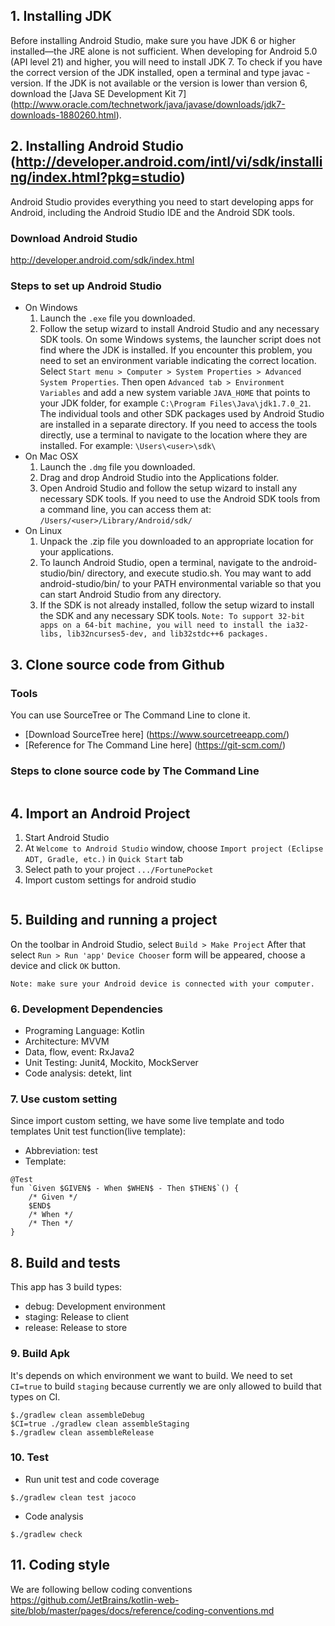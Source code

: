 ## 1. Installing JDK
Before installing Android Studio, make sure you have JDK 6 or higher installed—the JRE alone is not sufficient. When developing for Android 5.0 (API level 21) and higher, you will need to install JDK 7. To check if you have the correct version of the JDK installed, open a terminal and type javac -version. If the JDK is not available or the version is lower than version 6, download the [Java SE Development Kit 7] (http://www.oracle.com/technetwork/java/javase/downloads/jdk7-downloads-1880260.html).
## 2. Installing Android Studio (http://developer.android.com/intl/vi/sdk/installing/index.html?pkg=studio)
Android Studio provides everything you need to start developing apps for Android, including the Android Studio IDE and the Android SDK tools.
### Download Android Studio
http://developer.android.com/sdk/index.html
### Steps to set up Android Studio
- On Windows
  1. Launch the `.exe` file you downloaded.
  2. Follow the setup wizard to install Android Studio and any necessary SDK tools.
     On some Windows systems, the launcher script does not find where the JDK is installed. If you encounter this problem, you need to set an environment variable indicating the correct location.
     Select `Start menu > Computer > System Properties > Advanced System Properties`. Then open `Advanced tab > Environment Variables` and add a new system variable `JAVA_HOME` that points to your JDK folder, for example `C:\Program Files\Java\jdk1.7.0_21`.
     The individual tools and other SDK packages used by Android Studio are installed in a separate directory. If you need to access the tools directly, use a terminal to navigate to the location where they are installed. For example: `\Users\<user>\sdk\`
- On Mac OSX
  1. Launch the `.dmg` file you downloaded.
  2. Drag and drop Android Studio into the Applications folder.
  3. Open Android Studio and follow the setup wizard to install any necessary SDK tools.
     If you need to use the Android SDK tools from a command line, you can access them at: `/Users/<user>/Library/Android/sdk/`
- On Linux
  1. Unpack the .zip file you downloaded to an appropriate location for your applications.
  2. To launch Android Studio, open a terminal, navigate to the android-studio/bin/ directory, and execute studio.sh.
     You may want to add android-studio/bin/ to your PATH environmental variable so that you can start Android Studio from any directory.
  3. If the SDK is not already installed, follow the setup wizard to install the SDK and any necessary SDK tools.
```Note: To support 32-bit apps on a 64-bit machine, you will need to install the ia32-libs, lib32ncurses5-dev, and lib32stdc++6 packages.```
## 3. Clone source code from Github
### Tools
You can use SourceTree or The Command Line to clone it.
- [Download SourceTree here] (https://www.sourcetreeapp.com/)
- [Reference for The Command Line here] (https://git-scm.com/)
### Steps to clone source code by The Command Line
```
```
## 4. Import an Android Project
1. Start Android Studio
2. At `Welcome to Android Studio` window, choose `Import project (Eclipse ADT, Gradle, etc.)` in `Quick Start` tab
3. Select path to your project `.../FortunePocket`
4. Import custom settings for android studio
```
```
## 5. Building and running a project
On the toolbar in Android Studio, select ```Build > Make Project```
After that select ```Run > Run 'app'```
`Device Chooser` form will be appeared, choose a device and click `OK` button.
```
Note: make sure your Android device is connected with your computer.
```
### 6. Development Dependencies
- Programing Language: Kotlin
- Architecture: MVVM
- Data, flow, event: RxJava2
- Unit Testing: Junit4, Mockito, MockServer
- Code analysis: detekt, lint
### 7. Use custom setting
Since import custom setting, we have some live template and todo templates
Unit test function(live template):
- Abbreviation: test
- Template:
```
@Test
fun `Given $GIVEN$ - When $WHEN$ - Then $THEN$`() {
    /* Given */
    $END$
    /* When */
    /* Then */
}
```
## 8. Build and tests
This app has 3 build types:
- debug: Development environment
- staging: Release to client
- release: Release to store
### 9. Build Apk
It's depends on which environment we want to build. We need to set `CI=true` to build `staging` because currently we are only allowed to build that types on CI.
```
$./gradlew clean assembleDebug
$CI=true ./gradlew clean assembleStaging
$./gradlew clean assembleRelease
```
### 10. Test
- Run unit test and code coverage
```
$./gradlew clean test jacoco
```
- Code analysis
```
$./gradlew check
```
## 11. Coding style
We are following bellow coding conventions
https://github.com/JetBrains/kotlin-web-site/blob/master/pages/docs/reference/coding-conventions.md
